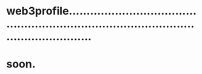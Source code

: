 # web3profile.................................................................................................................
# soon.
